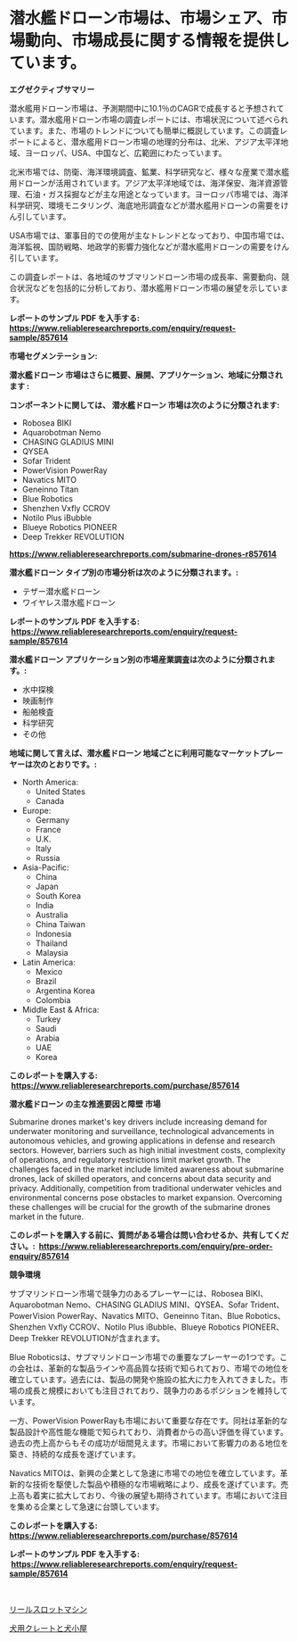 <p><h1>潜水艦ドローン市場は、市場シェア、市場動向、市場成長に関する情報を提供しています。</h1></p><p><strong>エグゼクティブサマリー</strong></p>
<p><p>潜水艦用ドローン市場は、予測期間中に10.1％のCAGRで成長すると予想されています。潜水艦用ドローン市場の調査レポートには、市場状況について述べられています。また、市場のトレンドについても簡単に概説しています。この調査レポートによると、潜水艦用ドローン市場の地理的分布は、北米、アジア太平洋地域、ヨーロッパ、USA、中国など、広範囲にわたっています。</p><p>北米市場では、防衛、海洋環境調査、鉱業、科学研究など、様々な産業で潜水艦用ドローンが活用されています。アジア太平洋地域では、海洋保安、海洋資源管理、石油・ガス採掘などが主な用途となっています。ヨーロッパ市場では、海洋科学研究、環境モニタリング、海底地形調査などが潜水艦用ドローンの需要をけん引しています。</p><p>USA市場では、軍事目的での使用が主なトレンドとなっており、中国市場では、海洋監視、国防戦略、地政学的影響力強化などが潜水艦用ドローンの需要をけん引しています。</p><p>この調査レポートは、各地域のサブマリンドローン市場の成長率、需要動向、競合状況などを包括的に分析しており、潜水艦用ドローン市場の展望を示しています。</p></p>
<p><strong>レポートのサンプル PDF を入手する: <a href="https://www.reliableresearchreports.com/enquiry/request-sample/857614">https://www.reliableresearchreports.com/enquiry/request-sample/857614</a></strong></p>
<p><strong>市場セグメンテーション:</strong></p>
<p><strong> 潜水艦ドローン 市場はさらに概要、展開、アプリケーション、地域に分類されます :</strong></p>
<p><strong>コンポーネントに関しては、 潜水艦ドローン 市場は次のように分類されます: &nbsp;</strong></p>
<p><ul><li>Robosea BIKI</li><li>Aquarobotman Nemo</li><li>CHASING GLADIUS MINI</li><li>QYSEA</li><li>Sofar Trident</li><li>PowerVision PowerRay</li><li>Navatics MITO</li><li>Geneinno Titan</li><li>Blue Robotics</li><li>Shenzhen Vxfly CCROV</li><li>Notilo Plus iBubble</li><li>Blueye Robotics PIONEER</li><li>Deep Trekker REVOLUTION</li></ul></p>
<p><strong><a href="https://www.reliableresearchreports.com/submarine-drones-r857614">https://www.reliableresearchreports.com/submarine-drones-r857614</a></strong></p>
<p><strong> 潜水艦ドローン タイプ別の市場分析は次のように分類されます。:</strong></p>
<p><ul><li>テザー潜水艦ドローン</li><li>ワイヤレス潜水艦ドローン</li></ul></p>
<p><strong>レポートのサンプル PDF を入手する: &nbsp;<a href="https://www.reliableresearchreports.com/enquiry/request-sample/857614">https://www.reliableresearchreports.com/enquiry/request-sample/857614</a></strong></p>
<p><strong> 潜水艦ドローン アプリケーション別の市場産業調査は次のように分類されます。:</strong></p>
<p><ul><li>水中探検</li><li>映画制作</li><li>船舶検査</li><li>科学研究</li><li>その他</li></ul></p>
<p><strong>地域に関して言えば、潜水艦ドローン 地域ごとに利用可能なマーケットプレーヤーは次のとおりです。:</strong></p>
<p><ul>
    <li>
        North America:
        <ul>
            <li>United States</li>
            <li>Canada</li>
        </ul>
    </li>
    <li>
        Europe:
        <ul>
            <li>Germany</li>
            <li>France</li>
            <li>U.K.</li>
            <li>Italy</li>
            <li>Russia</li>
        </ul>
    </li>
    <li>
        Asia-Pacific:
        <ul>
            <li>China</li>
            <li>Japan</li>
            <li>South Korea</li>
            <li>India</li>
            <li>Australia</li>
            <li>China Taiwan</li>
            <li>Indonesia</li>
            <li>Thailand</li>
            <li>Malaysia</li>
        </ul>
    </li>
    <li>
        Latin America:
        <ul>
            <li>Mexico</li>
            <li>Brazil</li>
            <li>Argentina Korea</li>
            <li>Colombia</li>
        </ul>
    </li>
    <li>
        Middle East & Africa:
        <ul>
            <li>Turkey</li>
            <li>Saudi</li>
            <li>Arabia</li>
            <li>UAE</li>
            <li>Korea</li>
        </ul>
    </li>
    </ul></p>
<p><strong>このレポートを購入する: &nbsp;<a href="https://www.reliableresearchreports.com/purchase/857614">https://www.reliableresearchreports.com/purchase/857614</a></strong></p>
<p><strong>潜水艦ドローン の主な推進要因と障壁 市場</strong></p>
<p><p>Submarine drones market's key drivers include increasing demand for underwater monitoring and surveillance, technological advancements in autonomous vehicles, and growing applications in defense and research sectors. However, barriers such as high initial investment costs, complexity of operations, and regulatory restrictions limit market growth. The challenges faced in the market include limited awareness about submarine drones, lack of skilled operators, and concerns about data security and privacy. Additionally, competition from traditional underwater vehicles and environmental concerns pose obstacles to market expansion. Overcoming these challenges will be crucial for the growth of the submarine drones market in the future.</p></p>
<p><strong>このレポートを購入する前に、質問がある場合は問い合わせるか、共有してください。:&nbsp; <a href="https://www.reliableresearchreports.com/enquiry/pre-order-enquiry/857614">https://www.reliableresearchreports.com/enquiry/pre-order-enquiry/857614</a></strong></p>
<p><strong>競争環境</strong></p>
<p><p>サブマリンドローン市場で競争力のあるプレーヤーには、Robosea BIKI、Aquarobotman Nemo、CHASING GLADIUS MINI、QYSEA、Sofar Trident、PowerVision PowerRay、Navatics MITO、Geneinno Titan、Blue Robotics、Shenzhen Vxfly CCROV、Notilo Plus iBubble、Blueye Robotics PIONEER、Deep Trekker REVOLUTIONが含まれます。</p><p>Blue Roboticsは、サブマリンドローン市場での重要なプレーヤーの1つです。この会社は、革新的な製品ラインや高品質な技術で知られており、市場での地位を確立しています。過去には、製品の開発や施設の拡大に力を入れてきました。市場の成長と規模においても注目されており、競争力のあるポジションを維持しています。</p><p>一方、PowerVision PowerRayも市場において重要な存在です。同社は革新的な製品設計や高性能な機能で知られており、消費者からの高い評価を得ています。過去の売上高からもその成功が垣間見えます。市場において影響力のある地位を築き、持続的な成長を遂げています。</p><p>Navatics MITOは、新興の企業として急速に市場での地位を確立しています。革新的な技術を駆使した製品や積極的な市場戦略により、成長を遂げています。売上高も着実に拡大しており、今後の展望も期待されています。市場において注目を集める企業として急速に台頭しています。</p></p>
<p><strong>このレポートを購入する: &nbsp; <a href="https://www.reliableresearchreports.com/purchase/857614">https://www.reliableresearchreports.com/purchase/857614</a></strong></p>
<p><strong>レポートのサンプル PDF を入手する: &nbsp;<a href="https://www.reliableresearchreports.com/enquiry/request-sample/857614">https://www.reliableresearchreports.com/enquiry/request-sample/857614</a></strong><strong></strong></p>
<p>&nbsp;</p>
<p><p><a href="https://github.com/KaydenJohns1964/Market-Research-Report-List-1/blob/main/480918121553.md">リールスロットマシン</a></p><p><a href="https://github.com/marbadji/Market-Research-Report-List-1/blob/main/757615521552.md">犬用クレートと犬小屋</a></p></p>